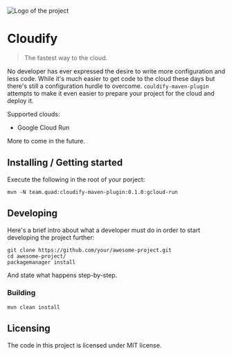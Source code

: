 ![Logo of the project](https://raw.githubusercontent.com/jehna/readme-best-practices/master/sample-logo.png)

# Cloudify
> The fastest way to the cloud.

No developer has ever expressed the desire to write more configuration and less code. While it's much easier to get code to the cloud these days but there's still a configuration hurdle to overcome. `couldify-maven-plugin` attempts to make it even easier to prepare your project for the cloud and deploy it.

Supported clouds:

- Google Cloud Run

More to come in the future.

## Installing / Getting started

Execute the following in the root of your porject:

```shell
mvn -N team.quad:cloudify-maven-plugin:0.1.0:gcloud-run
```

## Developing

Here's a brief intro about what a developer must do in order to start developing
the project further:

```shell
git clone https://github.com/your/awesome-project.git
cd awesome-project/
packagemanager install
```

And state what happens step-by-step.

### Building

```shell
mvn clean install
```

## Licensing

The code in this project is licensed under MIT license.
